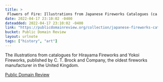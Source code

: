 ```yaml
---
title: > 
 Flowers of Fire: Illustrations from Japanese Fireworks Catalogues (ca. 1880s)
date: 2022-04-17 23:10:02 -0400
dateadded: 2022-04-17 23:10:02 -0400
link: "https://publicdomainreview.org/collection/japanese-fireworks-catalogues"
bucket: Public Domain Review
layout: urlnote
tags: ["history", "art"]
--- 
```

The illustrations from catalogues for Hirayama Fireworks and Yokoi Fireworks, published by C. T. Brock and Company, the oldest fireworks manufacturer in the United Kingdom.
 <!-- end excerpt --> 
<div class='bucket'><a class='internal-link' href='/buckets/public-domain-review'>Public Domain Review</a></div> 
